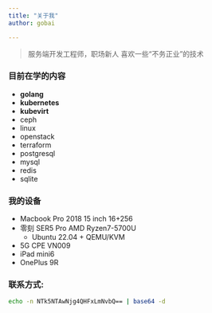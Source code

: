 ```yaml
---
title: "关于我"
author: gobai

---
```


> 服务端开发工程师，职场新人 喜欢一些“不务正业”的技术

### 目前在学的内容

- **golang**
- **kubernetes**
- **kubevirt**
- ceph
- linux
- openstack
- terraform
- postgresql
- mysql
- redis
- sqlite

### 我的设备

- Macbook Pro 2018 15 inch 16+256
- 零刻 SER5 Pro AMD Ryzen7-5700U
    - Ubuntu 22.04 + QEMU/KVM
- 5G CPE VN009
- iPad mini6
- OnePlus 9R

### 联系方式: 

```bash
echo -n NTk5NTAwNjg4QHFxLmNvbQ== | base64 -d
```